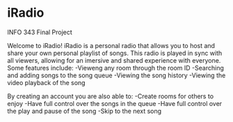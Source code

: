 # iRadio
INFO 343 Final Project

Welcome to iRadio! iRadio is a personal radio that allows you to host and share your own personal playlist of songs. This radio is played in sync with all viewers, allowing for an imersive and shared experience with everyone. 
Some features include:
  -Vieweng any room through the room ID
  -Searching and adding songs to the song queue
  -Viewing the song history
  -Viewing the video playback of the song
  
By creating an account you are also able to:
  -Create rooms for others to enjoy
  -Have full control over the songs in the queue
  -Have full control over the play and pause of the song
  -Skip to the next song
